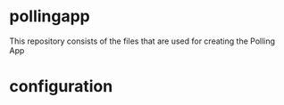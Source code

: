 # pollingapp
This repository consists of the files that are used for creating the Polling App

# configuration
